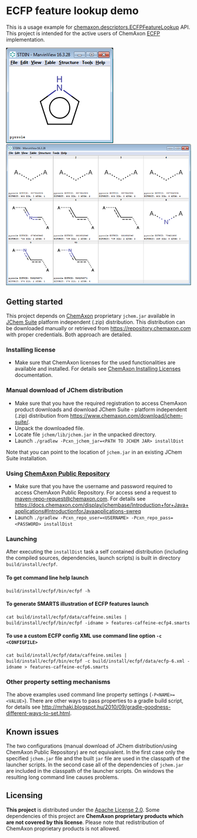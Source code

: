 ECFP feature lookup demo
========================

This is a usage example for [chemaxon.descriptors.ECFPFeatureLookup](https://www.chemaxon.com/jchem/doc/dev/java/api/index.html?chemaxon/descriptors/ECFPFeatureLookup.html) API. This project is intended for the active users of ChemAxon [ECFP](https://docs.chemaxon.com/pages/viewpage.action?pageId=41129785) implementation.

![Input structure (pyrrole)](/src/doc/pyrrole.png?raw=true "Input structure")
![Features (ECFP2)](/src/doc/pyrrole-ecfp2-features.png?raw=true "Features (ECFP2)")


Getting started
---------------

This project depends on [ChemAxon](https://www.chemaxon.com/) proprietary `jchem.jar` available in [JChem Suite](https://www.chemaxon.com/download/jchem-suite/) platform independent (.zip) distribution. This distribution can be downloaded manually or retrieved from <https://repository.chemaxon.com> with proper credentials. Both approach are detailed.


### Installing license

  - Make sure that ChemAxon licenses for the used functionalities are available and installed. For details see [ChemAxon Installing Licenses](http://www.chemaxon.com/marvin/help/licensedoc/install.html) documentation.

### Manual download of JChem distribution

  - Make sure that you have the required registration to access ChemAxon product downloads and download JChem Suite - platform independent (.zip) distribution from <https://www.chemaxon.com/download/jchem-suite/>. 
  - Unpack the downloaded file.
  - Locate file `jchem/lib/jchem.jar` in the unpacked directory.
  - Launch `./gradlew -Pcxn_jchem_jar=<PATH TO JCHEM JAR> installDist` 

Note that you can point to the location of `jchem.jar` in an existing JChem Suite installation.
  
### Using [ChemAxon Public Repository](https://repository.chemaxon.com)

  - Make sure that you have the username and password required to access ChemAxon Public Repository. For access send a request to <maven-repo-request@chemaxon.com>. For details see <https://docs.chemaxon.com/display/jchembase/Introduction+for+Java+applications#IntroductionforJavaapplications-swreq>
  - Launch `./gradlew -Pcxn_repo_user=<USERNAME> -Pcxn_repo_pass=<PASSWORD> installDist`

### Launching

After executing the `installDist` task a self contained distribution (including the compiled sources, dependencies, launch scripts) is built in directory `build/install/ecfpf`.

#### To get command line help launch 
  
```
build/install/ecfpf/bin/ecfpf -h
```
    
#### To generate SMARTS illustration of ECFP features launch
  
```
cat build/install/ecfpf/data/caffeine.smiles | build/install/ecfpf/bin/ecfpf -idname > features-caffeine-ecfp4.smarts
```

#### To use a custom ECFP config XML use command line option `-c <CONFIGFILE>`
  
```
cat build/install/ecfpf/data/caffeine.smiles | build/install/ecfpf/bin/ecfpf -c build/install/ecfpf/data/ecfp-6.xml -idname > features-caffeine-ecfp6.smarts
```
  
### Other property setting mechanisms

The above examples used command line property settings (`-P<NAME>=<VALUE>`). There are other ways to pass properties to a gradle build script, for details see <http://mrhaki.blogspot.hu/2010/09/gradle-goodness-different-ways-to-set.html>. 


Known issues
------------
  
The two configurations (manual download of JChem distribution/using ChemAxon Public Repository) are not equivalent. In the first case only the specified `jchem.jar` file and the built `jar` file are used in the classpath of the launcher scripts. In the second case all of the dependencies of `jchem.jar` are included in the classpath of the launcher scripts. On windows the resulting long command line causes problems.

  
Licensing
---------

**This project** is distributed under the [Apache License 2.0](http://www.apache.org/licenses/LICENSE-2.0). Some
dependencies of this project are **ChemAxon proprietary products which are not covered by this license**. Please
note that redistribution of ChemAxon proprietary products is not allowed.
